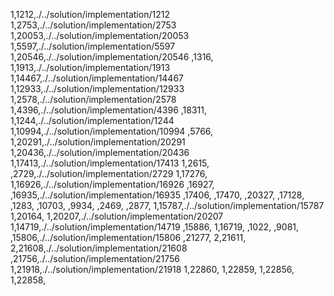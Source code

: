 1,1212,./../solution/implementation/1212
1,2753,./../solution/implementation/2753
1,20053,./../solution/implementation/20053
1,5597,./../solution/implementation/5597
1,20546,./../solution/implementation/20546
,1316,
1,1913,./../solution/implementation/1913
1,14467,./../solution/implementation/14467
1,12933,./../solution/implementation/12933
1,2578,./../solution/implementation/2578
1,4396,./../solution/implementation/4396
,18311,
1,1244,./../solution/implementation/1244
1,10994,./../solution/implementation/10994
,5766,
1,20291,./../solution/implementation/20291
1,20436,./../solution/implementation/20436
1,17413,./../solution/implementation/17413
1,2615,
,2729,./../solution/implementation/2729
1,17276,
1,16926,./../solution/implementation/16926
,16927,
,16935,./../solution/implementation/16935
,17406,
,17470,
,20327,
,17128,
,1283,
,10703,
,9934,
,2469,
,2877,
1,15787,./../solution/implementation/15787
1,20164,
1,20207,./../solution/implementation/20207
1,14719,./../solution/implementation/14719
,15886,
1,16719,
,1022,
,9081,
,15806,./../solution/implementation/15806
,21277,
2,21611,
2,21608,./../solution/implementation/21608
,21756,./../solution/implementation/21756
1,21918,./../solution/implementation/21918
1,22860,
1,22859,
1,22856,
1,22858,
